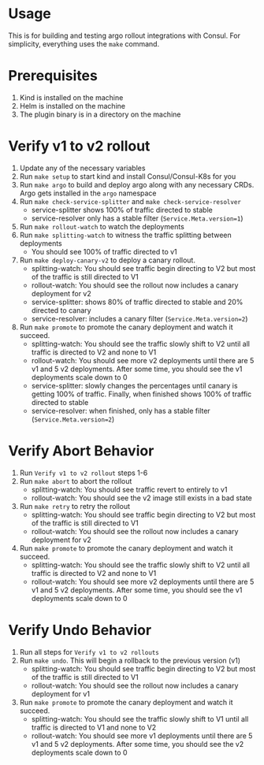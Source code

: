 # Usage
This is for building and testing argo rollout integrations with Consul. For simplicity, everything uses the `make` command.

# Prerequisites
1. Kind is installed on the machine
2. Helm is installed on the machine
3. The plugin binary is in a directory on the machine

# Verify v1 to v2 rollout
1. Update any of the necessary variables
2. Run `make setup` to start kind and install Consul/Consul-K8s for you
3. Run `make argo` to build and deploy argo along with any necessary CRDs. Argo gets installed in the `argo` namespace
4. Run `make check-service-splitter` and `make check-service-resolver`
   - service-splitter shows 100% of traffic directed to stable
   - service-resolver only has a stable filter (`Service.Meta.version=1`)
5. Run `make rollout-watch` to watch the deployments
6. Run `make splitting-watch` to witness the traffic splitting between deployments
   - You should see 100% of traffic directed to v1
7. Run `make deploy-canary-v2` to deploy a canary rollout. 
   - splitting-watch: You should see traffic begin directing to V2 but most of the traffic is still directed to V1
   - rollout-watch: You should see the rollout now includes a canary deployment for v2
   - service-splitter: shows 80% of traffic directed to stable and 20% directed to canary
   - service-resolver: includes a canary filter (`Service.Meta.version=2`)
8. Run `make promote` to promote the canary deployment and watch it succeed. 
   - splitting-watch: You should see the traffic slowly shift to V2 until all traffic is directed to V2 and none to V1
   - rollout-watch: You should see more v2 deployments until there are 5 v1 and 5 v2 deployments. After some time, you should see the v1 deployments scale down to 0
   - service-splitter: slowly changes the percentages until canary is getting 100% of traffic. Finally, when finished shows 100% of traffic directed to stable
   - service-resolver: when finished, only has a stable filter (`Service.Meta.version=2`)

# Verify Abort Behavior
1. Run `Verify v1 to v2 rollout` steps 1-6
2. Run `make abort` to abort the rollout
   - splitting-watch: You should see traffic revert to entirely to v1
   - rollout-watch: You should see the v2 image still exists in a bad state
3. Run `make retry` to retry the rollout
   - splitting-watch: You should see traffic begin directing to V2 but most of the traffic is still directed to V1
   - rollout-watch: You should see the rollout now includes a canary deployment for v2
4. Run `make promote` to promote the canary deployment and watch it succeed.
    - splitting-watch: You should see the traffic slowly shift to V2 until all traffic is directed to V2 and none to V1
    - rollout-watch: You should see more v2 deployments until there are 5 v1 and 5 v2 deployments. After some time, you should see the v1 deployments scale down to 0

# Verify Undo Behavior
1. Run all steps for `Verify v1 to v2 rollouts`
2. Run `make undo`. This will begin a rollback to the previous version (v1) 
   - splitting-watch: You should see traffic begin directing to V2 but most of the traffic is still directed to V1
   - rollout-watch: You should see the rollout now includes a canary deployment for v1
3. Run `make promote` to promote the canary deployment and watch it succeed.
   - splitting-watch: You should see the traffic slowly shift to V1 until all traffic is directed to V1 and none to V2
   - rollout-watch: You should see more v1 deployments until there are 5 v1 and 5 v2 deployments. After some time, you should see the v2 deployments scale down to 0


